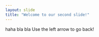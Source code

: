 ```yaml
---
layout: slide
title: "Welcome to our second slide!"
---
```

haha bla bla
Use the left arrow to go back!
